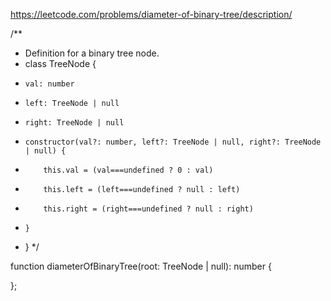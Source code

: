 https://leetcode.com/problems/diameter-of-binary-tree/description/

/\*\*

- Definition for a binary tree node.
- class TreeNode {
-     val: number
-     left: TreeNode | null
-     right: TreeNode | null
-     constructor(val?: number, left?: TreeNode | null, right?: TreeNode | null) {
-         this.val = (val===undefined ? 0 : val)
-         this.left = (left===undefined ? null : left)
-         this.right = (right===undefined ? null : right)
-     }
- }
  \*/

function diameterOfBinaryTree(root: TreeNode | null): number {

};
